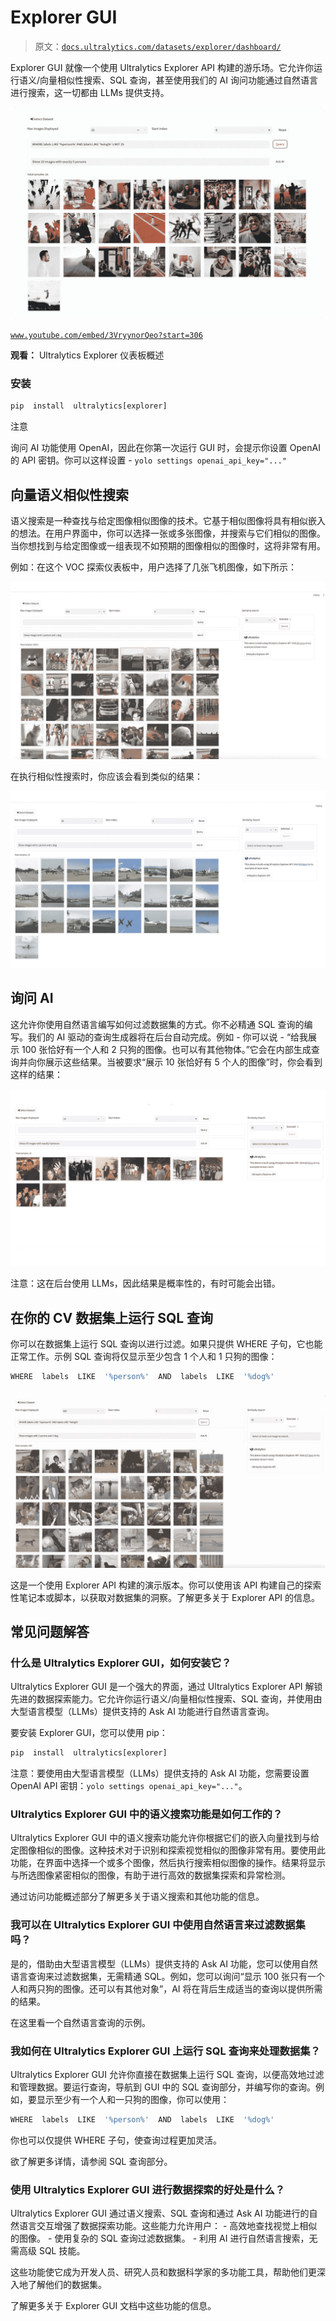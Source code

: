 # Explorer GUI

> 原文：[`docs.ultralytics.com/datasets/explorer/dashboard/`](https://docs.ultralytics.com/datasets/explorer/dashboard/)

Explorer GUI 就像一个使用 Ultralytics Explorer API 构建的游乐场。它允许你运行语义/向量相似性搜索、SQL 查询，甚至使用我们的 AI 询问功能通过自然语言进行搜索，这一切都由 LLMs 提供支持。

![Explorer 仪表板截图 1](img/16813c5c76de99fa62271e29dc570958.png)

[`www.youtube.com/embed/3VryynorQeo?start=306`](https://www.youtube.com/embed/3VryynorQeo?start=306)

**观看：** Ultralytics Explorer 仪表板概述

### 安装

```py
pip  install  ultralytics[explorer] 
```

注意

询问 AI 功能使用 OpenAI，因此在你第一次运行 GUI 时，会提示你设置 OpenAI 的 API 密钥。你可以这样设置 - `yolo settings openai_api_key="..."`

## 向量语义相似性搜索

语义搜索是一种查找与给定图像相似图像的技术。它基于相似图像将具有相似嵌入的想法。在用户界面中，你可以选择一张或多张图像，并搜索与它们相似的图像。当你想找到与给定图像或一组表现不如预期的图像相似的图像时，这将非常有用。

例如：在这个 VOC 探索仪表板中，用户选择了几张飞机图像，如下所示：

![Explorer 仪表板截图 2](img/2516ac61d9e17af2f4f23b64fc9305d4.png)

在执行相似性搜索时，你应该会看到类似的结果：

![Explorer 仪表板截图 3](img/4416f98d6c0110233f009ba7dd1d2dc4.png)

## 询问 AI

这允许你使用自然语言编写如何过滤数据集的方式。你不必精通 SQL 查询的编写。我们的 AI 驱动的查询生成器将在后台自动完成。例如 - 你可以说 - “给我展示 100 张恰好有一个人和 2 只狗的图像。也可以有其他物体。”它会在内部生成查询并向你展示这些结果。当被要求“展示 10 张恰好有 5 个人的图像”时，你会看到这样的结果：

![Explorer 仪表板截图 4](img/a4ed14b8317c54fc1857bf44f7526fca.png)

注意：这在后台使用 LLMs，因此结果是概率性的，有时可能会出错。

## 在你的 CV 数据集上运行 SQL 查询

你可以在数据集上运行 SQL 查询以进行过滤。如果只提供 WHERE 子句，它也能正常工作。示例 SQL 查询将仅显示至少包含 1 个人和 1 只狗的图像：

```py
WHERE  labels  LIKE  '%person%'  AND  labels  LIKE  '%dog%' 
```

![Explorer 仪表板截图 5](img/203e2306bb188030e12b48114825c814.png)

这是一个使用 Explorer API 构建的演示版本。你可以使用该 API 构建自己的探索性笔记本或脚本，以获取对数据集的洞察。了解更多关于 Explorer API 的信息。

## 常见问题解答

### 什么是 Ultralytics Explorer GUI，如何安装它？

Ultralytics Explorer GUI 是一个强大的界面，通过 Ultralytics Explorer API 解锁先进的数据探索能力。它允许你运行语义/向量相似性搜索、SQL 查询，并使用由大型语言模型（LLMs）提供支持的 Ask AI 功能进行自然语言查询。

要安装 Explorer GUI，您可以使用 pip：

```py
pip  install  ultralytics[explorer] 
```

注意：要使用由大型语言模型（LLMs）提供支持的 Ask AI 功能，您需要设置 OpenAI API 密钥：`yolo settings openai_api_key="..."`。

### Ultralytics Explorer GUI 中的语义搜索功能是如何工作的？

Ultralytics Explorer GUI 中的语义搜索功能允许你根据它们的嵌入向量找到与给定图像相似的图像。这种技术对于识别和探索视觉相似的图像非常有用。要使用此功能，在界面中选择一个或多个图像，然后执行搜索相似图像的操作。结果将显示与所选图像紧密相似的图像，有助于进行高效的数据集探索和异常检测。

通过访问功能概述部分了解更多关于语义搜索和其他功能的信息。

### 我可以在 Ultralytics Explorer GUI 中使用自然语言来过滤数据集吗？

是的，借助由大型语言模型（LLMs）提供支持的 Ask AI 功能，您可以使用自然语言查询来过滤数据集，无需精通 SQL。例如，您可以询问“显示 100 张只有一个人和两只狗的图像。还可以有其他对象”，AI 将在背后生成适当的查询以提供所需的结果。

在这里看一个自然语言查询的示例。

### 我如何在 Ultralytics Explorer GUI 上运行 SQL 查询来处理数据集？

Ultralytics Explorer GUI 允许你直接在数据集上运行 SQL 查询，以便高效地过滤和管理数据。要运行查询，导航到 GUI 中的 SQL 查询部分，并编写你的查询。例如，要显示至少有一个人和一只狗的图像，你可以使用：

```py
WHERE  labels  LIKE  '%person%'  AND  labels  LIKE  '%dog%' 
```

你也可以仅提供 WHERE 子句，使查询过程更加灵活。

欲了解更多详情，请参阅 SQL 查询部分。

### 使用 Ultralytics Explorer GUI 进行数据探索的好处是什么？

Ultralytics Explorer GUI 通过语义搜索、SQL 查询和通过 Ask AI 功能进行的自然语言交互增强了数据探索功能。这些能力允许用户： - 高效地查找视觉上相似的图像。 - 使用复杂的 SQL 查询过滤数据集。 - 利用 AI 进行自然语言搜索，无需高级 SQL 技能。

这些功能使它成为开发人员、研究人员和数据科学家的多功能工具，帮助他们更深入地了解他们的数据集。

了解更多关于 Explorer GUI 文档中这些功能的信息。
